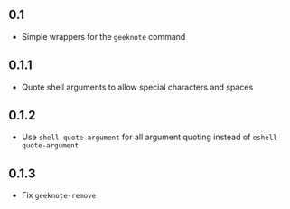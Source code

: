 ## 0.1
* Simple wrappers for the `geeknote` command

## 0.1.1
* Quote shell arguments to allow special characters and spaces

## 0.1.2
* Use `shell-quote-argument` for all argument quoting instead of `eshell-quote-argument`

## 0.1.3
* Fix `geeknote-remove`
